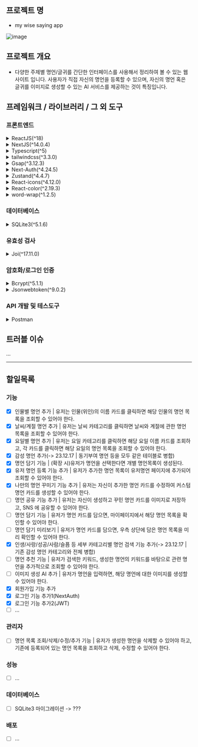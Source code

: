 ## 프로젝트 명

- my wise saying app

![image](https://github.com/youngwan2/wise-saying/assets/107159871/42dedbca-790b-48d9-86db-200db6c21069)

## 프로젝트 개요

- 다양한 주제별 명언/글귀를 간단한 인터페이스를 사용해서 정리하여 볼 수 있는 웹 사이트 입니다. 사용자가 직접 자신의 명언을 등록할 수 있으며, 자신의 명언 혹은 글귀를 이미지로 생성할 수 있는 AI 서비스를 제공하는 것이 특징입니다.

## 프레임워크 / 라이브러리 / 그 외 도구
### 프론트엔드
<details>
<summary>ReactJS(^18)</summary>
</details>
<details>
<summary>NextJS(^14.0.4)</summary>
</details>
<details>
<summary>Typescript(^5)</summary>
</details>
<details>
<summary>tailwindcss(^3.3.0)</summary>
  - 미리 스타일이 정의된 클래스를 기반으로 빠르게 css를 프로젝트에 적용할 수 있으며, 별도로 css 파일 생성 및 선택자 지정이 필요하지 않다는 이점이 매력적으로 다가와 선택하였습니다.
</details>
<details>
<summary>Gsap(^3.12.3)</summary>
  - css 애니메이션에 있어서 성능 최적화가 잘 되어 있고, 사용방법이 간단하다는 이점이 있어서 선택하였습니다. <br>
  - 사용자가 화면에 띄운 로그인, 회원가입, 글작성 창에 있어서 사용성을 높이기 위해 드래그 이벤트를 적용하는 데 활용하였습니다.
</details>
<details>
<summary>Next-Auth(^4.24.5)</summary>
  - 소셜 로그인 인증을 간편하게 실행하기 위한 목적으로 사용하였습니다.
</details>
<details>
<summary>Zustand(^4.4.7)</summary>
  - 복잡한 전역상태가 아닌 단순한 상태의 전역 관리를 목적으로 사용하였습니다. <br>
  - 리덕스와 마찬가지로 불변성을 중요시 하지만, 리덕스는 루트 컴포넌트인 App 을 랩핑하여 전역적으로 스토어를 관리하기 때문에, 상태가 변경되면 관련된 모든 컴포넌트가 리렌더링 되는 문제가 존재하지만, Zustand 의 경우에는 그럴 필요 없이 해당 컴포넌트만 리렌더링 되므로 성능상 이점에 대한 고민 끝에 선택하게 되었습니다.
</details>
<details>
<summary>React-icons(^4.12.0)</summary>
</details>
</details>
<details>
<summary>React-color(^2.19.3)</summary>

  - 사용자가 명언집을 만들 때, 선택할 수 있는 컬러 선택기 라이브러리 입니다.
  - 3년 전을 이후로 릴리즈되지 않고 있지만, 꾸준히 주간 다운로드 수가 높은 점, ui 가 사용하기 편리하게 되어 있다는 점을 보고 선택하였습니다.
</details>
<details>
<summary>word-wrap(^1.2.5)</summary>
  
  - 기존 Canvas API 의 textRect 로 그려진 텍스트의 경우 캔버스의 크기를 벗어나더라도 자동으로 개행해주지 못하는 문제가 존재하였습니다.
  - 이에, 다양한 라이브러리를 찾아보던 중 명언집에 입력된 글자가 캔버스 화면을 벗어나는 경우 자동으로 개행할 수 있도록 도와주는 라이브러리로 word-wrap 을 찾았습니다.
  - 사용성이 좋고, 패키지 사이즈가 가벼우며, 최근 까지도 릴리즈 하고 있는 점, 꾸준히 사용자가 주 1천만 명 이상 활용하고 있는 것을 확인하고 선택하게 되었습니다.
</details>

### 데이터베이스
<details>
<summary>SQLite3(^5.1.6)</summary>
  - 다른 관계형 데이터베이스에 비해 가볍고, 따로 데이터베이스 서버를 구축하지 않고도 간단한 트렌잭션 처리를 간편하고 쉽게 수행할 수 있다는 이점으로 선택하였습니다. <br>
  - 물론 보안상 좋지 못한 방식이기 때문에, 중요한 정보를 저장하기에는 제약이 따르고, 대규모 트랜잭션 처리에서는 동기적으로 동작하는 특성상 성능상 문제가 발생할 수 있음을 인지하고 있습니다. 그러나 앱의 규모나 확장성, 개발의 목적(개인 활용 목적) 등을 염두에 두었을 때 별도의 데이터베이스 서버 구축이 필요하지 않다고 판단하여 선택하였습니다. <br>
  - 향후 실제 프로덕션에서 운영한다면 다른 관계형 데이터베이스나 NoSQL 로 마이그레이션 할 가능성이 있습니다.
</details>

### 유효성 검사
<details>
<summary>Joi(^17.11.0)</summary>
</details>

### 암호화/로그인 인증
<details>
<summary>Bcrypt(^5.1.1)</summary>
</details>
<details>
<summary>Jsonwebtoken(^9.0.2)</summary>
</details>

### API 개발 및 테스도구
<details>
<summary>Postman</summary>
</details>

## 트러블 이슈

...

---

## 할일목록

### 기능
- [x] 인물별 명언 추가 | 유저는 인물(위인)의 이름 카드를 클릭하면 해당 인물의 명언 목록을 조회할 수 있어야 한다.
- [x] 날씨/계절 명언 추가 | 유저는 날씨 카테고리를 클릭하면 날씨와 계절에 관한 명언 목록을 조회할 수 있어야 한다. 
- [x] 요일별 명언 추가 | 유저는 요일 카테고리를 클릭하면 해당 요일 이름 카드를 조회하고, 각 카드를 클릭하면 해당 요일의 명언 목록을 조회할 수 있어야 한다.
- [x] 감성 명언 추가(-> 23.12.17  | 동기부여 명언 등을 모두 같은 테이블로 병합)
- [x] 명언 담기 기능 | (확장 시)유저가 명언을 선택한다면 개별 명언목록이 생성된다.
- [x] 유저 명언 등록 기능 추가 |  유저가 추가한 명언 목록이 유저명언 페이지에 추가되어 조회할 수 있어야 한다.
- [x] 나만의 명언 꾸미기 기능 추가 | 유저는 자신이 추가한 명언 카드를 수정하여 커스텀 명언 카드를 생성할 수 있어야 한다.
- [ ] 명언 공유 기능 추가 | 유저는 자신이 생성하고 꾸민 명언 카드를 이미지로 저장하고, SNS 에 공유할 수 있어야 한다.
- [ ] 명언 담기 기능 | 유저가 명언 카드를 담으면, 마이페이지에서 해당 명언 목록을 확인할 수 있어야 한다.
- [ ] 명언 담기 미리보기 | 유저가 명언 카드를 담으면, 우측 상단에 담은 명언 목록을 미리 확인할 수 있어야 한다.
- [x] 인생/사랑/성공/사람/슬픔 등 세부 카테고리별 명언 검색 기능 추가(-> 23.12.17  | 기존 감성 명언 카테고리와 전체 병합)
- [ ] 명언 추천 기능 | 유저가 검색한 키워드, 생성한 명언의 키워드를 바탕으로 관련 명언을 추가적으로 조회할 수 있어야 한다.
- [ ] 이미지 생성 AI 추가 | 유저가 명언을 입력하면, 해당 명언에 대한 이미지를 생성할 수 있어야 한다.
- [x] 회원가입 기능 추가 
- [x] 로그인 기능 추가1(NextAuth)
- [x] 로그인 기능 추가2(JWT)
- [ ] ...

### 관리자
- [ ] 명언 목록 조회/삭제/수정/추가 기능 | 유저가 생성한 명언을 삭제할 수 있어야 하고, 기존에 등록되어 있는 명언 목록을 조회하고 삭제, 수정할 수 있어야 한다.

### 성능
- [ ] ...

### 데이터베이스
- [ ] SQLite3 마이그레이션 -> ???


### 배포
- [ ] ...
